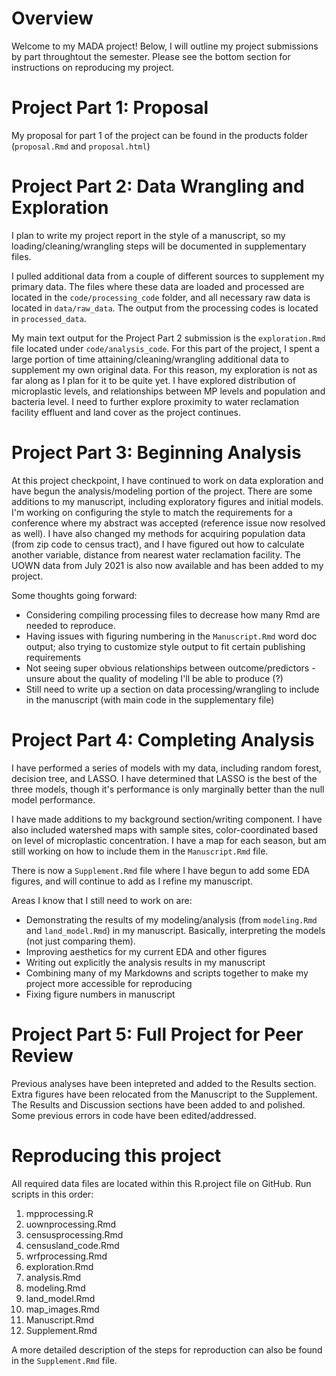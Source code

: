 # Overview
Welcome to my MADA project! Below, I will outline my project submissions by part throughtout the semester. Please see the bottom section for instructions on reproducing my project. 

# Project Part 1: Proposal
My proposal for part 1 of the project can be found in the products folder (`proposal.Rmd` and `proposal.html`)

# Project Part 2: Data Wrangling and Exploration
I plan to write my project report in the style of a manuscript, so my loading/cleaning/wrangling steps will be documented in supplementary files. 

I pulled additional data from a couple of different sources to supplement my primary data. The files where these data are loaded and processed are located in the `code/processing_code` folder, and all necessary raw data is located in `data/raw_data`. The output from the processing codes is located in `processed_data`. 

My main text output for the Project Part 2 submission is the `exploration.Rmd` file located under `code/analysis_code`. For this part of the project, I spent a large portion of time attaining/cleaning/wrangling additional data to supplement my own original data. For this reason, my exploration is not as far along as I plan for it to be quite yet. I have explored distribution of microplastic levels, and relationships between MP levels and population and bacteria level. I need to further explore proximity to water reclamation facility effluent and land cover as the project continues.

# Project Part 3: Beginning Analysis
At this project checkpoint, I have continued to work on data exploration and have begun the analysis/modeling portion of the project. There are some additions to my manuscript, including exploratory figures and initial models. I'm working on configuring the style to match the requirements for a conference where my abstract was accepted (reference issue now resolved as well). I have also changed my methods for acquiring population data (from zip code to census tract), and I have figured out how to calculate another variable, distance from nearest water reclamation facility. The UOWN data from July 2021 is also now available and has been added to my project. 

Some thoughts going forward:
 - Considering compiling processing files to decrease how many Rmd are needed to reproduce.
 - Having issues with figuring numbering in the `Manuscript.Rmd` word doc output; also trying to customize style output to fit certain publishing requirements
 - Not seeing super obvious relationships between outcome/predictors - unsure about the quality of modeling I'll be able to produce (?)
 - Still need to write up a section on data processing/wrangling to include in the manuscript (with main code in the supplementary file)
 
# Project Part 4: Completing Analysis
I have performed a series of models with my data, including random forest, decision tree, and LASSO. I have determined that LASSO is the best of the three models, though it's performance is only marginally better than the null model performance. 

I have made additions to my background section/writing component. I have also included watershed maps with sample sites, color-coordinated based on level of microplastic concentration. I have a map for each season, but am still working on how to include them in the `Manuscript.Rmd` file. 

There is now a `Supplement.Rmd` file where I have begun to add some EDA figures, and will continue to add as I refine my manuscript. 

Areas I know that I still need to work on are:
 - Demonstrating the results of my modeling/analysis (from `modeling.Rmd` and `land_model.Rmd`) in my manuscript. Basically, interpreting the models (not just comparing them). 
 - Improving aesthetics for my current EDA and other figures 
 - Writing out explicitly the analysis results in my manuscript
 - Combining many of my Markdowns and scripts together to make my project more accessible for reproducing
 - Fixing figure numbers in manuscript
 
# Project Part 5: Full Project for Peer Review
Previous analyses have been intepreted and added to the Results section. Extra figures have been relocated from the Manuscript to the Supplement. The Results and Discussion sections have been added to and polished. Some previous errors in code have been edited/addressed. 

# Reproducing this project
All required data files are located within this R.project file on GitHub. Run scripts in this order:
1. mpprocessing.R
2. uownprocessing.Rmd
3. censusprocessing.Rmd
4. censusland_code.Rmd
5. wrfprocessing.Rmd
6. exploration.Rmd
7. analysis.Rmd
8. modeling.Rmd
9. land_model.Rmd
10. map_images.Rmd
11. Manuscript.Rmd
12. Supplement.Rmd

A more detailed description of the steps for reproduction can also be found in the `Supplement.Rmd` file. 


